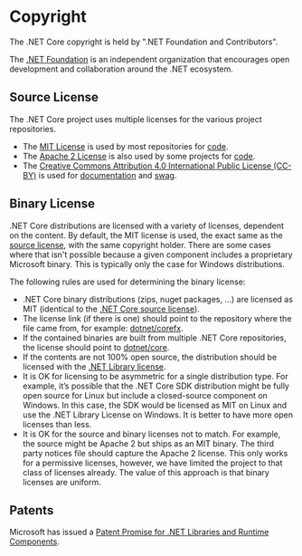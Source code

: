 Copyright
=========

The .NET Core copyright is held by ".NET Foundation and Contributors". 

The [.NET Foundation](http://www.dotnetfoundation.org/) is an independent organization that encourages open development and collaboration around the .NET ecosystem.

Source License
--------------

The .NET Core project uses multiple licenses for the various project repositories.  

- The [MIT License](https://opensource.org/licenses/MIT) is used by most repositories for [code](https://github.com/dotnet/coreclr/). 
- The  [Apache 2 License](https://opensource.org/licenses/Apache-2.0) is also used by some projects for [code](https://github.com/dotnet/roslyn/). 
- The [Creative Commons Attribution 4.0 International Public License (CC-BY)](https://creativecommons.org/licenses/by/4.0/) is used for [documentation](https://github.com/dotnet/docs/) and [swag](https://github.com/dotnet/swag). 

Binary License
--------------

.NET Core distributions are licensed with a variety of licenses, dependent on the content. By default, the MIT license is used, the exact same as the [source license](https://github.com/dotnet/core/blob/main/LICENSE.TXT), with the same copyright holder. There are some cases where that isn't possible because a given component includes a proprietary Microsoft binary. This is typically only the case for Windows distributions.

The following rules are used for determining the binary license:

- .NET Core binary distributions (zips, nuget packages, …) are licensed as MIT (identical to the [.NET Core source license](https://github.com/dotnet/core/blob/main/LICENSE.TXT)).
- The license link (if there is one) should point to the repository where the file came from, for example: [dotnet/corefx](https://github.com/dotnet/corefx/blob/main/LICENSE.TXT).
- If the contained binaries are built from multiple .NET Core repositories, the license should point to [dotnet/core](https://github.com/dotnet/core/blob/main/LICENSE.TXT). 
- If the contents are not 100% open source, the distribution should be licensed with the [.NET Library license](https://www.microsoft.com/net/dotnet_library_license.htm).
- It is OK for licensing to be asymmetric for a single distribution type. For example, it’s possible that the .NET Core SDK distribution might be fully open source for Linux but include a closed-source component on Windows. In this case, the SDK would be licensed as MIT on Linux and use the .NET Library License on Windows. It is better to have more open licenses than less.
- It is OK for the source and binary licenses not to match. For example, the source might be Apache 2 but ships as an MIT binary.  The third party notices file should capture the Apache 2 license. This only works for a permissive licenses, however, we have limited the project to that class of licenses already. The value of this approach is that binary licenses are uniform.

Patents
-------

Microsoft has issued a [Patent Promise for .NET Libraries and Runtime Components](https://github.com/dotnet/coreclr/blob/main/PATENTS.TXT).

